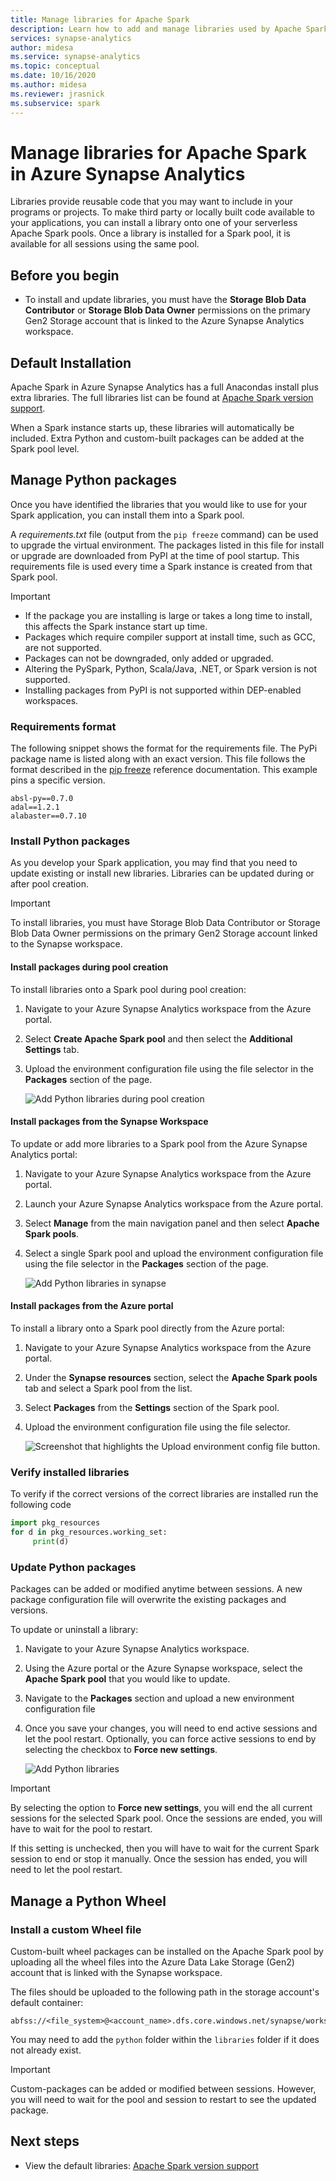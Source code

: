 ```yaml
---
title: Manage libraries for Apache Spark
description: Learn how to add and manage libraries used by Apache Spark in Azure Synapse Analytics.
services: synapse-analytics
author: midesa
ms.service: synapse-analytics
ms.topic: conceptual
ms.date: 10/16/2020
ms.author: midesa
ms.reviewer: jrasnick 
ms.subservice: spark
---
```


# Manage libraries for Apache Spark in Azure Synapse Analytics

Libraries provide reusable code that you may want to include in your programs or projects. To make third party or locally built code available to your applications, you can install a library onto one of your serverless Apache Spark pools. Once a library is installed for a Spark pool, it is available for all sessions using the same pool. 

## Before you begin
- To install and update libraries, you must have the **Storage Blob Data Contributor** or **Storage Blob Data Owner** permissions on the primary Gen2 Storage account that is linked to the Azure Synapse Analytics workspace.
  
## Default Installation
Apache Spark in Azure Synapse Analytics has a full Anacondas install plus extra libraries. The full libraries list can be found at [Apache Spark version support](apache-spark-version-support.md). 

When a Spark instance starts up, these libraries will automatically be included. Extra Python and custom-built packages can be added at the Spark pool level.


## Manage Python packages
Once you have identified the libraries that you would like to use for your Spark application, you can install them into a Spark pool. 

 A *requirements.txt* file (output from the `pip freeze` command) can be used to upgrade the virtual environment. The packages listed in this file for install or upgrade are downloaded from PyPI at the time of pool startup. This requirements file is used every time a Spark instance is created from that Spark pool.

> [!IMPORTANT]
> - If the package you are installing is large or takes a long time to install, this affects the Spark instance start up time.
> - Packages which require compiler support at install time, such as GCC, are not supported.
> - Packages can not be downgraded, only added or upgraded.
> - Altering the PySpark, Python, Scala/Java, .NET, or Spark version is not supported.
> - Installing packages from PyPI is not supported within DEP-enabled workspaces.


### Requirements format

The following snippet shows the format for the requirements file. The PyPi package name is listed along with an exact version. This file follows the format described in the [pip freeze](https://pip.pypa.io/en/stable/reference/pip_freeze/) reference documentation. This example pins a specific version. 

```
absl-py==0.7.0
adal==1.2.1
alabaster==0.7.10
```

### Install Python packages
As you develop your Spark application, you may find that you need to update existing or install new libraries. Libraries can be updated during or after pool creation.

> [!IMPORTANT]
> To install libraries, you must have Storage Blob Data Contributor or Storage Blob Data Owner permissions on the primary Gen2 Storage account linked to the Synapse workspace.

#### Install packages during pool creation
To install libraries onto a Spark pool during pool creation:
   
1. Navigate to your Azure Synapse Analytics workspace from the Azure portal.
   
2. Select **Create Apache Spark pool** and then select the **Additional Settings** tab. 
   
3. Upload the environment configuration file using the file selector in the **Packages** section of the page. 
   
    ![Add Python libraries during pool creation](./media/apache-spark-azure-portal-add-libraries/apache-spark-azure-portal-add-library-python.png "Add Python libraries")
 

#### Install packages from the Synapse Workspace
To update or add more libraries to a Spark pool from the Azure Synapse Analytics portal:

1.  Navigate to your Azure Synapse Analytics workspace from the Azure portal.
   
2.  Launch your Azure Synapse Analytics workspace from the Azure portal.

3.  Select **Manage** from the main navigation panel and then select **Apache Spark pools**.
   
4. Select a single Spark pool and upload the environment configuration file using the file selector in the  **Packages** section of the page.

    ![Add Python libraries in synapse](./media/apache-spark-azure-portal-add-libraries/apache-spark-azure-portal-update.png)
   
#### Install packages from the Azure portal
To install a library onto a Spark pool directly from the Azure portal:
   
 1. Navigate to your Azure Synapse Analytics workspace from the Azure portal.
   
 2. Under the **Synapse resources** section, select the **Apache Spark pools** tab and select a Spark pool from the list.
   
 3. Select **Packages** from the **Settings** section of the Spark pool. 

 4. Upload the environment configuration file using the file selector.

    ![Screenshot that highlights the Upload environment config file button.](./media/apache-spark-azure-portal-add-libraries/apache-spark-add-library-azure.png "Add Python libraries")

### Verify installed libraries

To verify if the correct versions of the correct libraries are installed run the following code

```python
import pkg_resources
for d in pkg_resources.working_set:
     print(d)
```
### Update Python packages
Packages can be added or modified anytime between sessions. A new package configuration file will overwrite the existing packages and versions.  

To update or uninstall a library:
1. Navigate to your Azure Synapse Analytics workspace. 

2. Using the Azure portal or the Azure Synapse workspace, select the **Apache Spark pool** that you would like to update.

3. Navigate to the **Packages** section and upload a new environment configuration file
   
4. Once you save your changes, you will need to end active sessions and let the pool restart. Optionally, you can force active sessions to end by selecting the checkbox to **Force new settings**.

    ![Add Python libraries](./media/apache-spark-azure-portal-add-libraries/update-libraries.png "Add Python libraries")
   

> [!IMPORTANT]
> By selecting the option to **Force new settings**, you will end the all current sessions for the selected Spark pool. Once the sessions are ended, you will have to wait for the pool to restart. 
>
> If this setting is unchecked, then you  will have to wait for the current Spark session to end or stop it manually. Once the session has ended, you will need to let the pool restart. 


## Manage a Python Wheel

### Install a custom Wheel file
Custom-built wheel packages can be installed on the Apache Spark pool by uploading all the wheel files into the Azure Data Lake Storage (Gen2) account that is linked with the Synapse workspace. 

The files should be uploaded to the following path in the storage account's default container: 

```
abfss://<file_system>@<account_name>.dfs.core.windows.net/synapse/workspaces/<workspace_name>/sparkpools/<pool_name>/libraries/python/
```

You may need to add the ```python``` folder within the ```libraries``` folder if it does not already exist.

>[!IMPORTANT]
>Custom-packages can be added or modified between sessions. However, you will need to wait for the pool and session to restart to see the updated package.

## Next steps
- View the default libraries: [Apache Spark version support](apache-spark-version-support.md)
